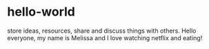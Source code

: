 # hello-world
store ideas, resources, share and discuss things with others.
Hello everyone, my name is Melissa and I love watching netflix and eating! 
